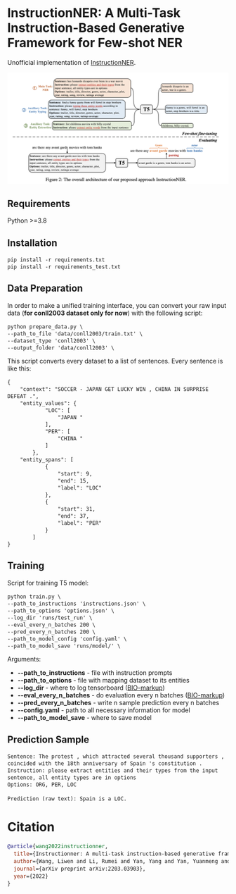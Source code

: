 # InstructionNER: A Multi-Task Instruction-Based Generative Framework for Few-shot NER
Unofficial implementation of [InstructionNER](https://arxiv.org/pdf/2203.03903v1.pdf).

![Screenshot](resources/overall_intro.jpg)

## Requirements
Python >=3.8

## Installation
```shell
pip install -r requirements.txt
pip install -r requirements_test.txt
```

## Data Preparation
In order to make a unified training interface, 
you can convert your raw input data (**for conll2003 dataset only for now**)
with the following script:
```
python prepare_data.py \
--path_to_file 'data/conll2003/train.txt' \
--dataset_type 'conll2003' \
--output_folder 'data/conll2003' \
```

This script converts every dataset to a list of sentences.
Every sentence is like this:
```
{
    "context": "SOCCER - JAPAN GET LUCKY WIN , CHINA IN SURPRISE DEFEAT .",
    "entity_values": {
            "LOC": [
                "JAPAN "
            ],
            "PER": [
                "CHINA "
            ]
        },
    "entity_spans": [
            {
                "start": 9,
                "end": 15,
                "label": "LOC"
            },
            {
                "start": 31,
                "end": 37,
                "label": "PER"
            }
        ]
}
```

## Training
Script for training T5 model:
```
python train.py \
--path_to_instructions 'instructions.json' \
--path_to_options 'options.json' \
--log_dir 'runs/test_run' \
--eval_every_n_batches 200 \
--pred_every_n_batches 200 \
--path_to_model_config 'config.yaml' \
--path_to_model_save 'runs/model/' \
```

Arguments:
- **--path_to_instructions** - file with instruction prompts
- **--path_to_options** - file with mapping dataset to its entities
- **--log_dir** - where to log tensorboard ([BIO-markup](https://github.com/dayyass/QaNER/tree/main/data/conll2003))
- **--eval_every_n_batches** - do evaluation every n batches ([BIO-markup](https://github.com/dayyass/QaNER/tree/main/data/conll2003))
- **--pred_every_n_batches** - write n sample prediction every n batches
- **--config.yaml** - path to all necessary information for model
- **--path_to_model_save** - where to save model

## Prediction Sample
```
Sentence: The protest , which attracted several thousand supporters , coincided with the 18th anniversary of Spain 's constitution .
Instruction: please extract entities and their types from the input sentence, all entity types are in options
Options: ORG, PER, LOC

Prediction (raw text): Spain is a LOC.
```

# Citation
```bibtex
@article{wang2022instructionner,
  title={Instructionner: A multi-task instruction-based generative framework for few-shot ner},
  author={Wang, Liwen and Li, Rumei and Yan, Yang and Yan, Yuanmeng and Wang, Sirui and Wu, Wei and Xu, Weiran},
  journal={arXiv preprint arXiv:2203.03903},
  year={2022}
}
```